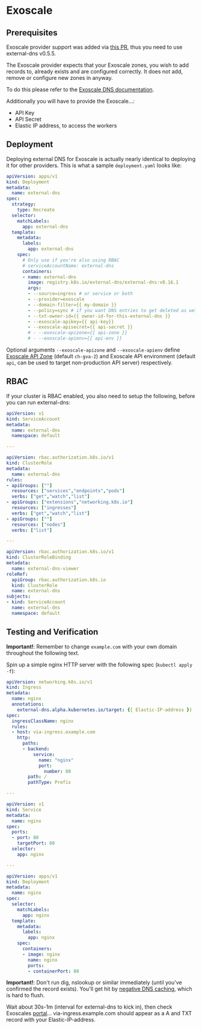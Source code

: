 # Exoscale

## Prerequisites

Exoscale provider support was added via [this PR](https://github.com/kubernetes-sigs/external-dns/pull/625), thus you need to use external-dns v0.5.5.

The Exoscale provider expects that your Exoscale zones, you wish to add records to, already exists
and are configured correctly. It does not add, remove or configure new zones in anyway.

To do this please refer to the [Exoscale DNS documentation](https://community.exoscale.com/documentation/dns/).

Additionally you will have to provide the Exoscale...:

* API Key
* API Secret
* Elastic IP address, to access the workers

## Deployment

Deploying external DNS for Exoscale is actually nearly identical to deploying
it for other providers. This is what a sample `deployment.yaml` looks like:

```yaml
apiVersion: apps/v1
kind: Deployment
metadata:
  name: external-dns
spec:
  strategy:
    type: Recreate
  selector:
    matchLabels:
      app: external-dns
  template:
    metadata:
      labels:
        app: external-dns
    spec:
      # Only use if you're also using RBAC
      # serviceAccountName: external-dns
      containers:
      - name: external-dns
        image: registry.k8s.io/external-dns/external-dns:v0.16.1
        args:
        - --source=ingress # or service or both
        - --provider=exoscale
        - --domain-filter={{ my-domain }}
        - --policy=sync # if you want DNS entries to get deleted as well
        - --txt-owner-id={{ owner-id-for-this-external-dns }}
        - --exoscale-apikey={{ api-key}}
        - --exoscale-apisecret={{ api-secret }}
        # - --exoscale-apizone={{ api-zone }}
        # - --exoscale-apienv={{ api-env }}
```

Optional arguments `--exoscale-apizone` and `--exoscale-apienv` define [Exoscale API Zone](https://community.exoscale.com/documentation/platform/exoscale-datacenter-zones/)
(default `ch-gva-2`) and Exoscale API environment (default `api`, can be used to target non-production API server) respectively.

## RBAC

If your cluster is RBAC enabled, you also need to setup the following, before you can run external-dns:

```yaml
apiVersion: v1
kind: ServiceAccount
metadata:
  name: external-dns
  namespace: default

---

apiVersion: rbac.authorization.k8s.io/v1
kind: ClusterRole
metadata:
  name: external-dns
rules:
- apiGroups: [""]
  resources: ["services","endpoints","pods"]
  verbs: ["get","watch","list"]
- apiGroups: ["extensions","networking.k8s.io"]
  resources: ["ingresses"]
  verbs: ["get","watch","list"]
- apiGroups: [""]
  resources: ["nodes"]
  verbs: ["list"]

---

apiVersion: rbac.authorization.k8s.io/v1
kind: ClusterRoleBinding
metadata:
  name: external-dns-viewer
roleRef:
  apiGroup: rbac.authorization.k8s.io
  kind: ClusterRole
  name: external-dns
subjects:
- kind: ServiceAccount
  name: external-dns
  namespace: default
```

## Testing and Verification

**Important!**: Remember to change `example.com` with your own domain throughout the following text.

Spin up a simple nginx HTTP server with the following spec (`kubectl apply -f`):

```yaml
apiVersion: networking.k8s.io/v1
kind: Ingress
metadata:
  name: nginx
  annotations:
    external-dns.alpha.kubernetes.io/target: {{ Elastic-IP-address }}
spec:
  ingressClassName: nginx
  rules:
  - host: via-ingress.example.com
    http:
      paths:
      - backend:
          service:
            name: "nginx"
            port:
              number: 80
        path: /
        pathType: Prefix

---

apiVersion: v1
kind: Service
metadata:
  name: nginx
spec:
  ports:
  - port: 80
    targetPort: 80
  selector:
    app: nginx

---

apiVersion: apps/v1
kind: Deployment
metadata:
  name: nginx
spec:
  selector:
    matchLabels:
      app: nginx
  template:
    metadata:
      labels:
        app: nginx
    spec:
      containers:
      - image: nginx
        name: nginx
        ports:
        - containerPort: 80
```

**Important!**: Don't run dig, nslookup or similar immediately (until you've
confirmed the record exists). You'll get hit by [negative DNS caching](https://tools.ietf.org/html/rfc2308), which is hard to flush.

Wait about 30s-1m (interval for external-dns to kick in), then check Exoscales [portal](https://portal.exoscale.com/dns/example.com)... via-ingress.example.com should appear as a A and TXT record with your Elastic-IP-address.
